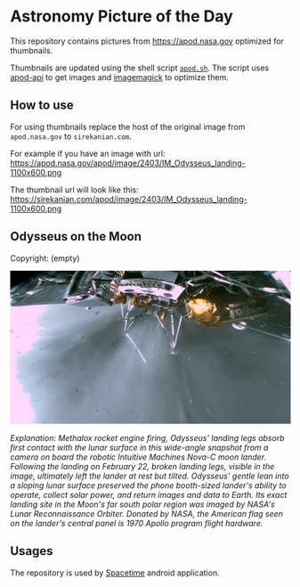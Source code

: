 # Astronomy Picture of the Day

This repository contains pictures from https://apod.nasa.gov optimized for thumbnails.

Thumbnails are updated using the shell script [`apod.sh`](apod.sh). The script
uses [apod-api](https://github.com/nasa/apod-api) to get images and [imagemagick](https://imagemagick.org) to
optimize them.

## How to use

For using thumbnails replace the host of the original image from `apod.nasa.gov` to `sirekanian.com`.

For example if you have an image with url:<br>
https://apod.nasa.gov/apod/image/2403/IM_Odysseus_landing-1100x600.png

The thumbnail url will look like this:<br>
https://sirekanian.com/apod/image/2403/IM_Odysseus_landing-1100x600.png

## Odysseus on the Moon

Copyright: (empty)

[![the picture of the day][1]][2]

_Explanation: Methalox rocket engine firing, Odysseus' landing legs absorb first contact with the lunar surface in this wide-angle snapshot from a camera on board the robotic Intuitive Machines Nova-C moon lander. Following the landing on February 22, broken landing legs, visible in the image, ultimately left the lander at rest but tilted. Odysseus' gentle lean into a sloping lunar surface preserved the phone booth-sized lander's ability to operate, collect solar power, and return images and data to Earth. Its exact landing site in the Moon's far south polar region was imaged by NASA's Lunar Reconnaissance Orbiter. Donated by NASA, the American flag seen on the lander's central panel is 1970 Apollo program flight hardware._

## Usages

The repository is used by [Spacetime][3] android application.

[1]: image/2403/IM_Odysseus_landing-1100x600.png

[2]: https://apod.nasa.gov/apod/image/2403/IM_Odysseus_landing-1100x600.png

[3]: https://github.com/sirekanian/spacetime
